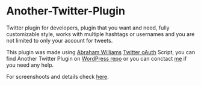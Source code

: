 # Another-Twitter-Plugin
Twitter plugin for developers, plugin that you want and need, fully customizable style, works with multiple hashtags or usernames and you are not limited to only your account for tweets.

This plugin was made using [Abraham Williams](https://abrah.am/) [Twitter oAuth](https://github.com/abraham/twitteroauth) Script, you can find Another Twitter Plugin on [WordPress repo](https://wordpress.org/plugins/another-twitter-extension/) or you can conctact [me](http://kunicmarko.ml) if you need any help.

For screenshoots and details check [here](https://wordpress.org/plugins/another-twitter-extension/).
